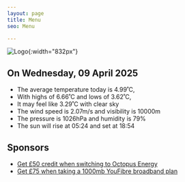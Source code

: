 ```yaml
---
layout: page
title: Menu
seo: Menu

---
```


![Logo](/images/logo.jpg){:width="832px"}

<!-- weather_marker starts -->
## On Wednesday, 09 April 2025

- The average temperature today is 4.99˚C,
- With highs of 6.66˚C and lows of 3.62˚C,
- It may feel like 3.29˚C with clear sky
- The wind speed is 2.07m/s and visibility is 10000m
- The pressure is 1026hPa and humidity is 79%
- The sun will rise at 05:24 and set at 18:54

<!-- weather_marker ends -->

## Sponsors

- [Get £50 credit when switching to Octopus Energy](https://bit.ly/3oD1nnS)
- [Get £75 when taking a 1000mb YouFibre broadband plan](https://aklam.io/91zWhU?)



